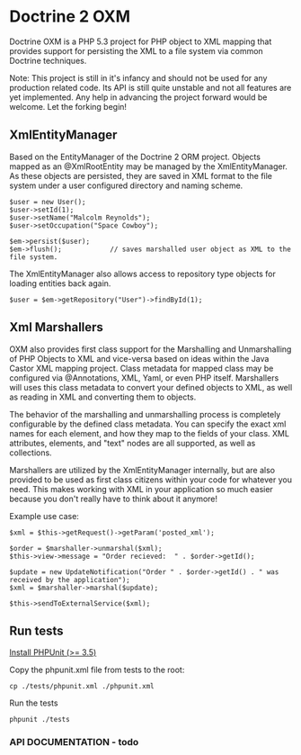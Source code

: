# Doctrine 2 OXM

Doctrine OXM is a PHP 5.3 project for PHP object to XML mapping that provides support for persisting the XML to a file system via common Doctrine techniques.  

Note:  This project is still in it's infancy and should not be used for any production related code.  Its API is still quite unstable and not all features are yet implemented.  Any help in advancing the project forward would be welcome.  Let the forking begin!


## XmlEntityManager

Based on the EntityManager of the Doctrine 2 ORM project.  Objects mapped as an @XmlRootEntity may be managed by the XmlEntityManager.  As these objects are persisted, they are saved in XML format to the file system under a user configured directory and naming scheme.

    $user = new User();
    $user->setId(1);
    $user->setName("Malcolm Reynolds");
    $user->setOccupation("Space Cowboy");

    $em->persist($user);
    $em->flush();            // saves marshalled user object as XML to the file system.


The XmlEntityManager also allows access to repository type objects for loading entities back again.  

    $user = $em->getRepository("User")->findById(1);


## Xml Marshallers

OXM also provides first class support for the Marshalling and Unmarshalling of PHP Objects to XML and vice-versa based on ideas within the Java Castor XML mapping project.  Class metadata for mapped class may be configured via @Annotations, XML, Yaml, or even PHP itself.  Marshallers will uses this class metadata to convert your defined objects to XML, as well as reading in XML and converting them to objects.

The behavior of the marshalling and unmarshalling process is completely configurable by the defined class metadata.  You can specify the exact xml names for each element, and how they map to the fields of your class.  XML attributes, elements, and "text" nodes are all supported, as well as collections.

Marshallers are utilized by the XmlEntityManager internally, but are also provided to be used as first class citizens within your code for whatever you need.  This makes working with XML in your application so much easier because you don't really have to think about it anymore!

Example use case:

    $xml = $this->getRequest()->getParam('posted_xml');

    $order = $marshaller->unmarshal($xml);
    $this->view->message = "Order recieved:  " . $order->getId();

    $update = new UpdateNotification("Order " . $order->getId() . " was received by the application");
    $xml = $marshaller->marshal($update);

    $this->sendToExternalService($xml);


## Run tests ##

[Install PHPUnit (>= 3.5)](http://www.phpunit.de/manual/3.6/en/installation.html)

Copy the phpunit.xml file from tests to the root:

    cp ./tests/phpunit.xml ./phpunit.xml

Run the tests

    phpunit ./tests


### API DOCUMENTATION - todo
